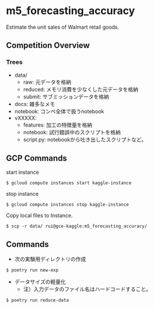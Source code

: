 # m5_forecasting_accuracy

Estimate the unit sales of Walmart retail goods.


## Competition Overview



### Trees
- data/
  - raw: 元データを格納
  - reduced: メモリ消費を少なくした元データを格納
  - submit: サブミッションデータを格納
- docs: 雑多なメモ
- notebook: コンペ全体で扱うnotebook
- vXXXXX:
  - features: 加工の特徴量を格納
  - notebook: 試行錯誤中のスクリプトを格納
  - script.py: notebookから吐き出したスクリプトなど。


## GCP Commands

start instance

```
$ gcloud compute instances start kaggle-instance
```


stop instance
```
$ gcloud compute instances stop kaggle-instance
```

Copy local files to Instance.
```
$ scp -r data/ rui@gce-kaggle:m5_forecasting_accuracy/
```



## Commands

- 次の実験用ディレクトリの作成

```
$ poetry run new-exp
```

- データサイズの軽量化
  - 注）入力データのファイル名はハードコードすること。

```
$ poetry run reduce-data
```
